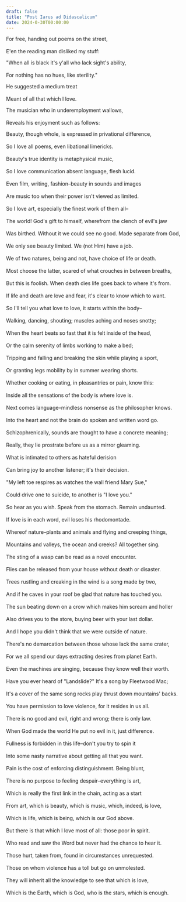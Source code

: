 ```yaml
---
draft: false
title: "Post Iarus ad Didascalicum"
date: 2024-0-30T00:00:00
---
```


For free, handing out poems on the street, <br>  
E'en the reading man disliked my stuff: <br>  

"When all is black it's y'all who lack sight's ability, <br>  
For nothing has no hues, like sterility." <br>  

He suggested a medium treat <br>  
Meant of all that which I love. <br>  

The musician who in underemployment wallows, <br>  
Reveals his enjoyment such as follows: <br>  

Beauty, though whole, is expressed in privational difference, <br>  
So I love all poems, even libational limericks. <br>  
Beauty's true identity is metaphysical music, <br>  
So I love communication absent language, flesh lucid. <br>  
Even film, writing, fashion–beauty in sounds and images <br>  
Are music too when their power isn't viewed as limited. <br>  
So I love art, especially the finest work of them all– <br>  
The world! God's gift to himself, wherefrom the clench of evil's jaw <br>  
Was birthed. Without it we could see no good. Made separate from God, <br>  
We only see beauty limited. We (not Him) have a job. <br>  
We of two natures, being and not, have choice of life or death. <br>  
Most choose the latter, scared of what crouches in between breaths, <br>  
But this is foolish. When death dies life goes back to where it's from. <br>  
If life and death are love and fear, it's clear to know which to want. <br>  
So I'll tell you what love to love, it starts within the body– <br>  
Walking, dancing, shouting; muscles aching and noses snotty; <br>  
When the heart beats so fast that it is felt inside of the head, <br>  
Or the calm serenity of limbs working to make a bed; <br>  
Tripping and falling and breaking the skin while playing a sport, <br>  
Or granting legs mobility by in summer wearing shorts. <br>  
Whether cooking or eating, in pleasantries or pain, know this: <br>  
Inside all the sensations of the body is where love is. <br>  
Next comes language–mindless nonsense as the philosopher knows. <br>  
Into the heart and not the brain do spoken and written word go. <br>  
Schizophrenically, sounds are thought to have a concrete meaning; <br>  
Really, they lie prostrate before us as a mirror gleaming. <br>  
What is intimated to others as hateful derision <br>  
Can bring joy to another listener; it's their decision. <br>  
"My left toe respires as watches the wall friend Mary Sue," <br>  
Could drive one to suicide, to another is "I love you." <br>  
So hear as you wish. Speak from the stomach. Remain undaunted. <br>  
If love is in each word, evil loses his rhodomontade. <br>  
Whereof nature–plants and animals and flying and creeping things, <br>  
Mountains and valleys, the ocean and creeks? All together sing. <br>  
The sting of a wasp can be read as a novel encounter. <br>  
Flies can be released from your house without death or disaster. <br>  
Trees rustling and creaking in the wind is a song made by two, <br>  
And if he caves in your roof be glad that nature has touched you. <br>  
The sun beating down on a crow which makes him scream and holler <br>  
Also drives you to the store, buying beer with your last dollar. <br>  
And I hope you didn't think that we were outside of nature.<br>  
There's no demarcation between those whose lack the same crater, <br>  
For we all spend our days extracting desires from planet Earth. <br>  
Even the machines are singing, because they know well their worth. <br>  
Have you ever heard of "Landslide?" It's a song by Fleetwood Mac; <br>  
It's a cover of the same song rocks play thrust down mountains' backs. <br>  
You have permission to love violence, for it resides in us all. <br>  
There is no good and evil, right and wrong; there is only law. <br>  
When God made the world He put no evil in it, just difference. <br>  
Fullness is forbidden in this life–don't you try to spin it <br>  
Into some nasty narrative about getting all that you want. <br>  
Pain is the cost of enforcing distinguishment. Being blunt, <br>  
There is no purpose to feeling despair–everything is art, <br>  
Which is really the first link in the chain, acting as a start <br>  
From art, which is beauty, which is music, which, indeed, is love, <br>  
Which is life, which is being, which is our God above. <br>  
But there is that which I love most of all: those poor in spirit. <br>  
Who read and saw the Word but never had the chance to hear it. <br>  
Those hurt, taken from, found in circumstances unrequested. <br>  
Those on whom violence has a toll but go on unmolested. <br>  
They will inherit all the knowledge to see that which is love, <br>  
Which is the Earth, which is God, who is the stars, which is enough. 